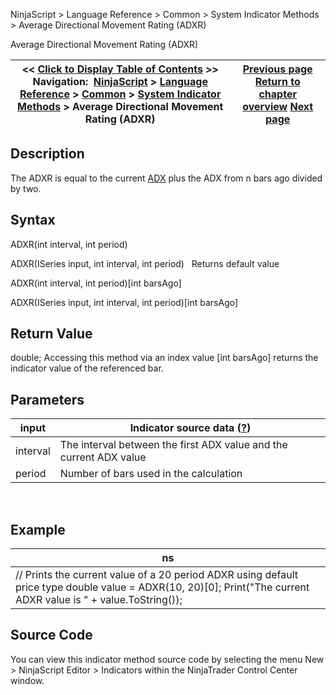 ﻿
NinjaScript > Language Reference > Common > System Indicator Methods > Average Directional Movement Rating (ADXR)

Average Directional Movement Rating (ADXR)

| << [Click to Display Table of Contents](average_directional_movement_r.md) >> **Navigation:**     [NinjaScript](ninjascript.md) > [Language Reference](language_reference_wip.md) > [Common](common.md) > [System Indicator Methods](indicators.md) > Average Directional Movement Rating (ADXR) | [Previous page](average_directional_index_adx.md) [Return to chapter overview](indicators.md) [Next page](average_true_range_atr.md) |
| --- | --- |
## Description
The ADXR is equal to the current [ADX](average_directional_index_adx.md) plus the ADX from n bars ago divided by two. 

## Syntax
ADXR(int interval, int period)  

ADXR(ISeries<double> input, int interval, int period)
 
Returns default value  

ADXR(int interval, int period)[int barsAgo]  

ADXR(ISeries<double> input, int interval, int period)[int barsAgo]

## Return Value
double; Accessing this method via an index value [int barsAgo] returns the indicator value of the referenced bar.

## Parameters

| input | Indicator source data ([?](valid_input_data_for_indicator.md)) |
| --- | --- |
| interval | The interval between the first ADX value and the current ADX value |
| period | Number of bars used in the calculation |
 
## 
## Example

| ns |
| --- |
| // Prints the current value of a 20 period ADXR using default price type double value = ADXR(10, 20)[0]; Print("The current ADXR value is " + value.ToString()); |

## Source Code
You can view this indicator method source code by selecting the menu New > NinjaScript Editor > Indicators within the NinjaTrader Control Center window.

